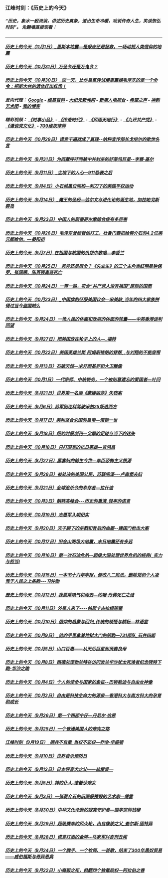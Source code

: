 ### 江峰时刻：《历史上的今天》
##### “历史，象水一般流淌，讲述历史真象，道出生命冷暖，戏说传奇人生，笑谈恢弘时刻”。 免翻墙直接观看：

---

##### <a href='http://207.148.103.66/history/江峰时刻-历史上的今天（11月1日）_里斯本地震—是报应还是拯救，一场动摇人类信仰的地震-YoQhJJlZUjg.mp4.html?t=110116'>历史上的今天（11月1日）_里斯本地震—是报应还是拯救，一场动摇人类信仰的地震</a>
##### <a href='http://207.148.103.66/history/江峰时刻-历史上的今天（10月31日）万圣节还是万鬼节？-3G7gYB87T2g.mp4.html?t=110116'>历史上的今天（10月31日）万圣节还是万鬼节？</a>
##### <a href='http://207.148.103.66/history/江峰时刻-历史上的今天（10月30日）_这一天，比沙皇氢弹试爆更震撼毛泽东的是一个命令：把斯大林的遗体迁出红场！-lGR20FbterI.mp4.html?t=110116'>历史上的今天（10月30日）_这一天，比沙皇氢弹试爆更震撼毛泽东的是一个命令：把斯大林的遗体迁出红场！</a>
##### 反向代理： [Google](http://207.148.103.66:8888/search?q=425事件) - [维基百科](http://207.148.103.66:8100/wiki/喬高-麥塔斯調查報告) - [大纪元新闻网](http://207.148.103.66:10080) - [新唐人电视台](http://207.148.103.66:8000) - [希望之声](http://207.148.103.66:8200) - [神韵艺术团](http://207.148.103.66:8000/xtr/gb/prog673.html) - [我的博客](http://207.148.103.66:10000/)
##### 精彩视频： [《时事小品》](https://github.com/gfw-breaker/ntdtv-comedy/blob/master/README.md) - [《传奇时代》](http://207.148.103.66:10000/videos/legend/) - [《风雨天地行》](http://207.148.103.66:10000/videos/fytdx/) - [《九评共产党》](http://207.148.103.66:10000/videos/jiuping/) - [《漫谈党文化》](http://207.148.103.66:10000/videos/mtdwh/) - [709维权律师](http://207.148.103.66:10000/videos/709/)
##### <a href='http://207.148.103.66/history/江峰时刻-历史上的今天（10月29日）谎言千遍就成了真理--纳粹宣传部长戈培尔的欺世名言-M0UYRGUqvGg.mp4.html?t=110116'>历史上的今天（10月29日）谎言千遍就成了真理--纳粹宣传部长戈培尔的欺世名言</a>
##### <a href='http://207.148.103.66/history/江峰时刻-历史上的今天（8月31日）为西藏呼吁而被中共封杀的好莱坞巨星--李察·基尔-SxyRaH_GpsY.mp4.html?t=110116'>历史上的今天（8月31日）为西藏呼吁而被中共封杀的好莱坞巨星--李察·基尔</a>
##### <a href='http://207.148.103.66/history/江峰时刻-历史上的今天（9月11日）_尘埃下的人心—911恐袭之后-CSLvkn4av28.mp4.html?t=110116'>历史上的今天（9月11日）_尘埃下的人心—911恐袭之后</a>
##### <a href='http://207.148.103.66/history/江峰时刻-历史上的今天（9月4日）小石城黑白同校—刺刀下的美国平权运动-C_vdMrGjX58.mp4.html?t=110116'>历史上的今天（9月4日）小石城黑白同校—刺刀下的美国平权运动</a>
##### <a href='http://207.148.103.66/history/江峰时刻-历史上的今天（9月14日）_魔王的圣经—达尔文与进化论的诞生地，加拉帕戈斯群岛-UHqO5UZVQo0.mp4.html?t=110116'>历史上的今天（9月14日）_魔王的圣经—达尔文与进化论的诞生地，加拉帕戈斯群岛</a>
##### <a href='http://207.148.103.66/history/江峰时刻-历史上的今天（8月23日）中国人的斯德哥尔摩综合症有多厉害-MaiK6xH9p5g.mp4.html?t=110116'>历史上的今天（8月23日）中国人的斯德哥尔摩综合症有多厉害</a>
##### <a href='http://207.148.103.66/history/江峰时刻-历史上的今天（10月26日）毛泽东曾经替他打工，杜鲁门要把给蒋介石的4.2亿美元都给他，—晏阳初-AUxXR8MmULI.mp4.html?t=110116'>历史上的今天（10月26日）毛泽东曾经替他打工，杜鲁门要把给蒋介石的4.2亿美元都给他，—晏阳初</a>
##### <a href='http://207.148.103.66/history/江峰时刻-历史上的今天（9月7日）在祖国与故国的仇怨中歌唱—李香兰-xcTLjQDgNW0.mp4.html?t=110116'>历史上的今天（9月7日）在祖国与故国的仇怨中歌唱—李香兰</a>
##### <a href='http://207.148.103.66/history/江峰时刻-历史上的今天（10月25日）_灵异还是宿命？《失业生》的三个主角当红明星钟保罗、张国荣、陈百强离奇死亡-VojevY_vQ3U.mp4.html?t=110116'>历史上的今天（10月25日）_灵异还是宿命？《失业生》的三个主角当红明星钟保罗、张国荣、陈百强离奇死亡</a>
##### <a href='http://207.148.103.66/history/江峰时刻-历史上的今天（10月24日）一带一路，符合“共产党人没有祖国”原则的国策-Z7RV22VknRc.mp4.html?t=110116'>历史上的今天（10月24日）一带一路，符合“共产党人没有祖国”原则的国策</a>
##### <a href='http://207.148.103.66/history/江峰时刻-历史上的今天（10月23日）_中国旗袍征服美国议会--宋美龄_当年的四大家族拼得过当今盗国贼么-WV5Eipd27lA.mp4.html?t=110116'>历史上的今天（10月23日）_中国旗袍征服美国议会--宋美龄_当年的四大家族拼得过当今盗国贼么</a>
##### <a href='http://207.148.103.66/history/江峰时刻-历史上的今天（9月24日）一场人民的体面和政府的体面的较量——中英香港谈判回望-D4M-TDWuU4A.mp4.html?t=110116'>历史上的今天（9月24日）一场人民的体面和政府的体面的较量——中英香港谈判回望</a>
##### <a href='http://207.148.103.66/history/江峰时刻-历史上的今天（9月27日）把美国放在轮子上的人—_福特-tI6YwfS3oZk.mp4.html?t=110116'>历史上的今天（9月27日）把美国放在轮子上的人—_福特</a>
##### <a href='http://207.148.103.66/history/江峰时刻-历史上的今天（10月22日）美国英雄兰斯.阿姆斯特朗的穿帮_,与刘翔的不能穿帮-cVg5fWdGylU.mp4.html?t=110116'>历史上的今天（10月22日）美国英雄兰斯.阿姆斯特朗的穿帮_,与刘翔的不能穿帮</a>
##### <a href='http://207.148.103.66/history/江峰时刻-历史上的今天（9月13日）石破天惊—米开朗基罗和大卫雕像-NiCFGwiMVi8.mp4.html?t=110116'>历史上的今天（9月13日）石破天惊—米开朗基罗和大卫雕像</a>
##### <a href='http://207.148.103.66/history/江峰时刻-历史上的今天（10月1日）一代宗师、中统特务，一个被刻意遗忘的爱国者—叶问-xv5vD7-ehfw.mp4.html?t=110116'>历史上的今天（10月1日）一代宗师、中统特务，一个被刻意遗忘的爱国者—叶问</a>
##### <a href='http://207.148.103.66/history/江峰时刻-历史上的今天（8月21日）世界第一名画《蒙娜丽莎》失窃案-M2UMPXKsxGw.mp4.html?t=110116'>历史上的今天（8月21日）世界第一名画《蒙娜丽莎》失窃案</a>
##### <a href='http://207.148.103.66/history/江峰时刻-历史上的今天（9月6日）苏军别连科驾驶米格25叛逃西方-MJ1kiOFBN68.mp4.html?t=110116'>历史上的今天（9月6日）苏军别连科驾驶米格25叛逃西方</a>
##### <a href='http://207.148.103.66/history/江峰时刻-历史上的今天（9月17日）美利坚合众国的皇帝—诺顿一世-NfN8Mwz2Q9M.mp4.html?t=110116'>历史上的今天（9月17日）美利坚合众国的皇帝—诺顿一世</a>
##### <a href='http://207.148.103.66/history/江峰时刻-历史上的今天（9月18日）纽约时报创刊—父辈的足迹与当下的迷失-5EbKPHrSra4.mp4.html?t=110116'>历史上的今天（9月18日）纽约时报创刊—父辈的足迹与当下的迷失</a>
##### <a href='http://207.148.103.66/history/江峰时刻-历史上的今天（10月18日）只打国军的抗日英雄—吉鸿昌-VNMWSu17LIo.mp4.html?t=110116'>历史上的今天（10月18日）只打国军的抗日英雄—吉鸿昌</a>
##### <a href='http://207.148.103.66/history/江峰时刻-历史上的今天（8月27日）黑寡妇的前生今世—车臣恐怖主义根源-GFNlRyzTqFI.mp4.html?t=110116'>历史上的今天（8月27日）黑寡妇的前生今世—车臣恐怖主义根源</a>
##### <a href='http://207.148.103.66/history/江峰时刻-历史上的今天（9月28日）被处决的美国公民，苏联间谍---卢森堡夫妇-T2zjN1vMbak.mp4.html?t=110116'>历史上的今天（9月28日）被处决的美国公民，苏联间谍---卢森堡夫妇</a>
##### <a href='http://207.148.103.66/history/江峰时刻-历史上的今天（9月21日）全球追杀令的幸存者—拉什迪-uRhnOyApvDA.mp4.html?t=110116'>历史上的今天（9月21日）全球追杀令的幸存者—拉什迪</a>
##### <a href='http://207.148.103.66/history/江峰时刻-历史上的今天（10月3日）朝韩高峰会---历史的重演_轻率的诺言-AZ9YJZGGLrI.mp4.html?t=110116'>历史上的今天（10月3日）朝韩高峰会---历史的重演_轻率的诺言</a>
##### <a href='http://207.148.103.66/history/江峰时刻-历史上的今天（10月19日）志愿军入朝纪实-f2TtLCtgbgQ.mp4.html?t=110116'>历史上的今天（10月19日）志愿军入朝纪实</a>
##### <a href='http://207.148.103.66/history/江峰时刻-历史上的今天（9月20日）天子脚下的杀戮和背后的血腥--建国门枪击大案-oi1gzFRePVw.mp4.html?t=110116'>历史上的今天（9月20日）天子脚下的杀戮和背后的血腥--建国门枪击大案</a>
##### <a href='http://207.148.103.66/history/江峰时刻-历史上的今天（10月17日）旧金山两场大地震，末日地震还有多远-imA6tIfp-T0.mp4.html?t=110116'>历史上的今天（10月17日）旧金山两场大地震，末日地震还有多远</a>
##### <a href='http://207.148.103.66/history/江峰时刻-历史上的今天（10月16日）第一次石油危机--超级大国处理世界危机的经典(_实力与担当)-ILcdn37t0LQ.mp4.html?t=110116'>历史上的今天（10月16日）第一次石油危机--超级大国处理世界危机的经典(_实力与担当)</a>
##### <a href='http://207.148.103.66/history/江峰时刻-历史上的今天（10月15日）一本书十六年牢狱，修改八二宪法，删除党和个人凌驾于人民之上条款---习仲勋-h_B3k988Eck.mp4.html?t=110116'>历史上的今天（10月15日）一本书十六年牢狱，修改八二宪法，删除党和个人凌驾于人民之上条款---习仲勋</a>
##### <a href='http://207.148.103.66/history/江峰時刻-歷史上的今天（10月12日）我要乘喷气机而去—约翰·丹佛死亡之谜-0Yg_w4ycH3w.mp4.html?t=110116'>歷史上的今天（10月12日）我要乘喷气机而去—约翰·丹佛死亡之谜</a>
##### <a href='http://207.148.103.66/history/江峰时刻-历史上的今天（10月11日）外星人来了----帕斯卡古拉绑架案-nsFMKAbz_nE.mp4.html?t=110116'>历史上的今天（10月11日）外星人来了----帕斯卡古拉绑架案</a>
##### <a href='http://207.148.103.66/history/江峰时刻-历史上的今天（10月10日）信仰的启蒙与回归_传统的领悟与耕耘—林语堂-tNnkTayTGlA.mp4.html?t=110116'>历史上的今天（10月10日）信仰的启蒙与回归_传统的领悟与耕耘—林语堂</a>
##### <a href='http://207.148.103.66/history/江峰时刻-历史上的今天（10月9日）_他的手里拿着地狱大门的钥匙—731部队_石井四郎-JotGhuvICAo.mp4.html?t=110116'>历史上的今天（10月9日）_他的手里拿着地狱大门的钥匙—731部队_石井四郎</a>
##### <a href='http://207.148.103.66/history/江峰时刻-历史上的今天（10月5日）山口百惠——从天后巨星到贤妻良母-DKCL0aBTAKg.mp4.html?t=110116'>历史上的今天（10月5日）山口百惠——从天后巨星到贤妻良母</a>
##### <a href='http://207.148.103.66/history/江峰时刻-历史上的今天（10月8日）西德总理勃兰特在访问波兰华沙犹太死难者纪念碑時下跪-华沙之跪-KoZEPeyjCPM.mp4.html?t=110116'>历史上的今天（10月8日）西德总理勃兰特在访问波兰华沙犹太死难者纪念碑時下跪-华沙之跪</a>
##### <a href='http://207.148.103.66/history/江峰时刻-历史上的今天（10月4日）个人的使命与国家的象征--巴特勒迪与自由女神像-7FthXlolazw.mp4.html?t=110116'>历史上的今天（10月4日）个人的使命与国家的象征--巴特勒迪与自由女神像</a>
##### <a href='http://207.148.103.66/history/江峰时刻-历史上的今天（10月2日）自由是科技生命力的源泉—香港科大与南方科大的孕育和成长-IaR2_xGlZcI.mp4.html?t=110116'>历史上的今天（10月2日）自由是科技生命力的源泉—香港科大与南方科大的孕育和成长</a>
##### <a href='http://207.148.103.66/history/江峰时刻-历史上的今天（9月26日）第一个西部牛仔—丹尼尔·伯恩-IbXlzDJY9fI.mp4.html?t=110116'>历史上的今天（9月26日）第一个西部牛仔—丹尼尔·伯恩</a>
##### <a href='http://207.148.103.66/history/江峰时刻-历史上的今天（9月25日）一个普通美国人的修宪之路-pnQGYgJmpPk.mp4.html?t=110116'>历史上的今天（9月25日）一个普通美国人的修宪之路</a>
##### <a href='http://207.148.103.66/history/江峰时刻-江峰时刻（9月19日）_拥兵不自重_当权不恋权—乔治·华盛顿-AUMyKX7rYg8.mp4.html?t=110116'>江峰时刻（9月19日）_拥兵不自重_当权不恋权—乔治·华盛顿</a>
##### <a href='http://207.148.103.66/history/江峰时刻-历史上的今天（9月10日）世界自杀预防日-sG9o5k_yuQI.mp4.html?t=110116'>历史上的今天（9月10日）世界自杀预防日</a>
##### <a href='http://207.148.103.66/history/江峰时刻-历史上的今天（9月12日）日本导盲犬之父——盐屋贤一-nnYPvTfvXAg.mp4.html?t=110116'>历史上的今天（9月12日）日本导盲犬之父——盐屋贤一</a>
##### <a href='http://207.148.103.66/history/江峰时刻-历史上的今天（9月5日）神的仆人-德蕾莎修女-5grv6Szsu18.mp4.html?t=110116'>历史上的今天（9月5日）神的仆人-德蕾莎修女</a>
##### <a href='http://207.148.103.66/history/江峰时刻-历史上的今天（9月3日）一张蒋介石的旧画报摧毁的艺术家--傅雷--Xqb0cDxqA8.mp4.html?t=110116'>历史上的今天（9月3日）一张蒋介石的旧画报摧毁的艺术家--傅雷</a>
##### <a href='http://207.148.103.66/history/江峰时刻-历史上的今天（8月30日）中华文化命脉的寂寞守护者—国学宗师钱穆-ahqTJ4viIts.mp4.html?t=110116'>历史上的今天（8月30日）中华文化命脉的寂寞守护者—国学宗师钱穆</a>
##### <a href='http://207.148.103.66/history/江峰时刻-历史上的今天（8月29日）超级赛车的风火轮，出自橡胶之父_查尔斯·固特异-rNJAKUtmzKw.mp4.html?t=110116'>历史上的今天（8月29日）超级赛车的风火轮，出自橡胶之父_查尔斯·固特异</a>
##### <a href='http://207.148.103.66/history/江峰时刻-历史上的今天（8月28日）谎言打造的金牌--马家军兴奋剂丑闻-57P0LqmgWyE.mp4.html?t=110116'>历史上的今天（8月28日）谎言打造的金牌--马家军兴奋剂丑闻</a>
##### <a href='http://207.148.103.66/history/江峰时刻-历史上的今天（8月24日）一个牌手、一个牧师、一首歌，结束了300年黑奴贸易——威伯福斯与奇异恩典-iN4LBhK6moQ.mp4.html?t=110116'>历史上的今天（8月24日）一个牌手、一个牧师、一首歌，结束了300年黑奴贸易——威伯福斯与奇异恩典</a>
##### <a href='http://207.148.103.66/history/江峰时刻-历史上的今天（8月22日）小商贩之死，掀翻四个独裁政权—阿拉伯之春--44WZphhkKU.mp4.html?t=110116'>历史上的今天（8月22日）小商贩之死，掀翻四个独裁政权—阿拉伯之春</a>
